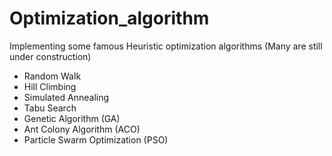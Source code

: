 # Optimization_algorithm
Implementing some famous Heuristic optimization algorithms (Many are still under construction)
* Random Walk  
* Hill Climbing
* Simulated Annealing
* Tabu Search
* Genetic Algorithm (GA)
* Ant Colony Algorithm (ACO)
* Particle Swarm Optimization (PSO)
